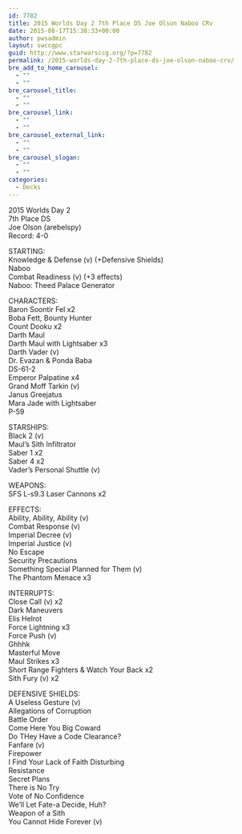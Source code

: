 ```yaml
---
id: 7782
title: 2015 Worlds Day 2 7th Place DS Joe Olson Naboo CRv
date: 2015-08-17T15:38:33+00:00
author: pwsadmin
layout: swccgpc
guid: http://www.starwarsccg.org/?p=7782
permalink: /2015-worlds-day-2-7th-place-ds-joe-olson-naboo-crv/
bre_add_to_home_carousel:
  - ""
  - ""
bre_carousel_title:
  - ""
  - ""
bre_carousel_link:
  - ""
  - ""
bre_carousel_external_link:
  - ""
  - ""
bre_carousel_slogan:
  - ""
  - ""
categories:
  - Decks
---
```

2015 Worlds Day 2  
7th Place DS  
Joe Olson (arebelspy)  
Record: 4-0

STARTING:  
Knowledge & Defense (v) (+Defensive Shields)  
Naboo  
Combat Readiness (v) (+3 effects)  
Naboo: Theed Palace Generator

CHARACTERS:  
Baron Soontir Fel x2  
Boba Fett, Bounty Hunter  
Count Dooku x2  
Darth Maul  
Darth Maul with Lightsaber x3  
Darth Vader (v)  
Dr. Evazan & Ponda Baba  
DS-61-2  
Emperor Palpatine x4  
Grand Moff Tarkin (v)  
Janus Greejatus  
Mara Jade with Lightsaber  
P-59

STARSHIPS:  
Black 2 (v)  
Maul&#8217;s Sith Infiltrator  
Saber 1 x2  
Saber 4 x2  
Vader&#8217;s Personal Shuttle (v)

WEAPONS:  
SFS L-s9.3 Laser Cannons x2

EFFECTS:  
Ability, Ability, Ability (v)  
Combat Response (v)  
Imperial Decree (v)  
Imperial Justice (v)  
No Escape  
Security Precautions  
Something Special Planned for Them (v)  
The Phantom Menace x3

INTERRUPTS:  
Close Call (v) x2  
Dark Maneuvers  
Elis Helrot  
Force Lightning x3  
Force Push (v)  
Ghhhk  
Masterful Move  
Maul Strikes x3  
Short Range Fighters & Watch Your Back x2  
Sith Fury (v) x2

DEFENSIVE SHIELDS:  
A Useless Gesture (v)  
Allegations of Corruption  
Battle Order  
Come Here You Big Coward  
Do THey Have a Code Clearance?  
Fanfare (v)  
Firepower  
I Find Your Lack of Faith Disturbing  
Resistance  
Secret Plans  
There is No Try  
Vote of No Confidence  
We&#8217;ll Let Fate-a Decide, Huh?  
Weapon of a Sith  
You Cannot Hide Forever (v)